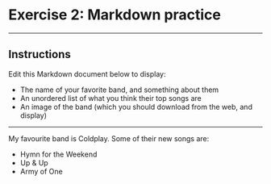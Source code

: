 # Exercise 2: Markdown practice

---
## Instructions
Edit this Markdown document below to display:

- The name of your favorite band, and something about them
- An unordered list of what you think their top songs are
- An image of the band (which you should download from the web, and display)

----

My favourite band is Coldplay. Some of their new songs are:
- Hymn for the Weekend
- Up & Up
- Army of One
